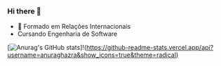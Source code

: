 ### Hi there 👋

- 🔭 Formado em Relações Internacionais
- Cursando Engenharia de Software


[![Anurag's GitHub stats](https://github-readme-stats.vercel.app/api?username=electrospherex)]!(https://github-readme-stats.vercel.app/api?username=anuraghazra&show_icons=true&theme=radical)

